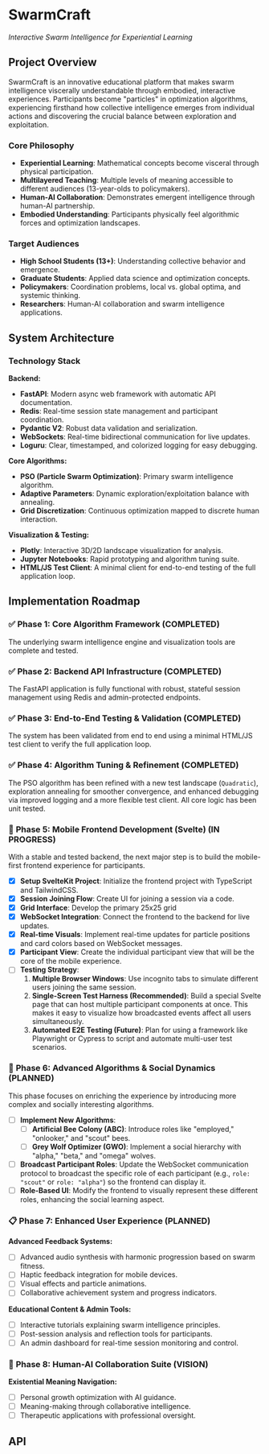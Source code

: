 # SwarmCraft
*Interactive Swarm Intelligence for Experiential Learning*

## Project Overview

SwarmCraft is an innovative educational platform that makes swarm intelligence viscerally understandable through embodied, interactive experiences. Participants become "particles" in optimization algorithms, experiencing firsthand how collective intelligence emerges from individual actions and discovering the crucial balance between exploration and exploitation.

### Core Philosophy

- **Experiential Learning**: Mathematical concepts become visceral through physical participation.
- **Multilayered Teaching**: Multiple levels of meaning accessible to different audiences (13-year-olds to policymakers).
- **Human-AI Collaboration**: Demonstrates emergent intelligence through human-AI partnership.
- **Embodied Understanding**: Participants physically feel algorithmic forces and optimization landscapes.

### Target Audiences

- **High School Students (13+)**: Understanding collective behavior and emergence.
- **Graduate Students**: Applied data science and optimization concepts.
- **Policymakers**: Coordination problems, local vs. global optima, and systemic thinking.
- **Researchers**: Human-AI collaboration and swarm intelligence applications.

## System Architecture

### Technology Stack

**Backend:**
- **FastAPI**: Modern async web framework with automatic API documentation.
- **Redis**: Real-time session state management and participant coordination.
- **Pydantic V2**: Robust data validation and serialization.
- **WebSockets**: Real-time bidirectional communication for live updates.
- **Loguru**: Clear, timestamped, and colorized logging for easy debugging.

**Core Algorithms:**
- **PSO (Particle Swarm Optimization)**: Primary swarm intelligence algorithm.
- **Adaptive Parameters**: Dynamic exploration/exploitation balance with annealing.
- **Grid Discretization**: Continuous optimization mapped to discrete human interaction.

**Visualization & Testing:**
- **Plotly**: Interactive 3D/2D landscape visualization for analysis.
- **Jupyter Notebooks**: Rapid prototyping and algorithm tuning suite.
- **HTML/JS Test Client**: A minimal client for end-to-end testing of the full application loop.

## Implementation Roadmap

### ✅ **Phase 1: Core Algorithm Framework** (COMPLETED)

The underlying swarm intelligence engine and visualization tools are complete and tested.

### ✅ **Phase 2: Backend API Infrastructure** (COMPLETED)

The FastAPI application is fully functional with robust, stateful session management using Redis and admin-protected endpoints.

### ✅ **Phase 3: End-to-End Testing & Validation** (COMPLETED)

The system has been validated from end to end using a minimal HTML/JS test client to verify the full application loop.

### ✅ **Phase 4: Algorithm Tuning & Refinement** (COMPLETED)

The PSO algorithm has been refined with a new test landscape (`Quadratic`), exploration annealing for smoother convergence, and enhanced debugging via improved logging and a more flexible test client. All core logic has been unit tested.

### 🚧 **Phase 5: Mobile Frontend Development (Svelte)** (IN PROGRESS)

With a stable and tested backend, the next major step is to build the mobile-first frontend experience for participants.
- [x] **Setup SvelteKit Project**: Initialize the frontend project with TypeScript and TailwindCSS.
- [x] **Session Joining Flow**: Create UI for joining a session via a code.
- [x] **Grid Interface**: Develop the primary 25x25 grid 
- [x] **WebSocket Integration**: Connect the frontend to the backend for live updates.
- [x] **Real-time Visuals**: Implement real-time updates for particle positions and card colors based on WebSocket messages.
- [x] **Participant View**: Create the individual participant view that will be the core of the mobile experience.
- [ ] **Testing Strategy**:
    1. **Multiple Browser Windows**: Use incognito tabs to simulate different users joining the same session.
    2. **Single-Screen Test Harness (Recommended)**: Build a special Svelte page that can host multiple participant components at once. This makes it easy to visualize how broadcasted events affect all users simultaneously.
    3. **Automated E2E Testing (Future)**: Plan for using a framework like Playwright or Cypress to script and automate multi-user test scenarios.

### 🔬 **Phase 6: Advanced Algorithms & Social Dynamics** (PLANNED)

This phase focuses on enriching the experience by introducing more complex and socially interesting algorithms.
- [ ] **Implement New Algorithms**:
  - [ ] **Artificial Bee Colony (ABC)**: Introduce roles like "employed," "onlooker," and "scout" bees.
  - [ ] **Grey Wolf Optimizer (GWO)**: Implement a social hierarchy with "alpha," "beta," and "omega" wolves.
- [ ] **Broadcast Participant Roles**: Update the WebSocket communication protocol to broadcast the specific role of each participant (e.g., `role: "scout"` or `role: "alpha"`) so the frontend can display it.
- [ ] **Role-Based UI**: Modify the frontend to visually represent these different roles, enhancing the social learning aspect.

### 📋 **Phase 7: Enhanced User Experience** (PLANNED)

**Advanced Feedback Systems:**
- [ ] Advanced audio synthesis with harmonic progression based on swarm fitness.
- [ ] Haptic feedback integration for mobile devices.
- [ ] Visual effects and particle animations.
- [ ] Collaborative achievement system and progress indicators.

**Educational Content & Admin Tools:**
- [ ] Interactive tutorials explaining swarm intelligence principles.
- [ ] Post-session analysis and reflection tools for participants.
- [ ] An admin dashboard for real-time session monitoring and control.

### 🤖 **Phase 8: Human-AI Collaboration Suite** (VISION)

**Existential Meaning Navigation:**
- [ ] Personal growth optimization with AI guidance.
- [ ] Meaning-making through collaborative intelligence.
- [ ] Therapeutic applications with professional oversight.

## API 

